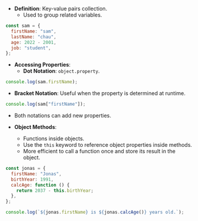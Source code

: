 - **Definition**: Key-value pairs collection.
	- Used to group related variables.
  
```javascript
const sam = {
  firstName: "sam",
  lastName: "chau",
  age: 2022 - 2001,
  job: "student",
};
```

- **Accessing Properties**:
	- **Dot Notation**: `object.property`.

```javascript
console.log(sam.firstName);
```

  - **Bracket Notation**: Useful when the property is determined at runtime.

```javascript
console.log(sam["firstName"]);
```

  - Both notations can add new properties.

- **Object Methods**:
	- Functions inside objects.
	- Use the `this` keyword to reference object properties inside methods.
	- More efficient to call a function once and store its result in the object.
  
```javascript
const jonas = {
  firstName: "Jonas",
  birthYear: 1991,
  calcAge: function () {
	return 2037 - this.birthYear;
  },
};

console.log(`${jonas.firstName} is ${jonas.calcAge()} years old.`);
```
